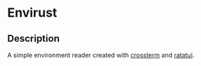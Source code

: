 Envirust
===

## Description
A simple environment reader created with [crossterm](https://github.com/crossterm-rs/crossterm) and [ratatui](https://ratatui.rs/).
